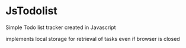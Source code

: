 # JsTodolist

Simple Todo list tracker created in Javascript

implements local storage for retrieval of tasks even if browser is closed
